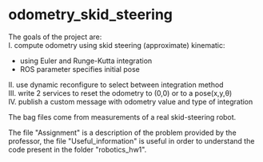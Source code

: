 # odometry_skid_steering

The goals of the project are: <br />
I. compute odometry using skid steering (approximate) kinematic: <br />
- using Euler and Runge-Kutta integration <br />
- ROS parameter specifies initial pose <br />

II. use dynamic reconfigure to select between integration method <br />
III. write 2 services to reset the odometry to (0,0) or to a pose(x,y,θ) <br />
IV. publish a custom message with odometry value and type of integration <br />

The bag files come from measurements of a real skid-steering robot.

The file "Assignment" is a description of the problem provided by the professor, the file "Useful_information" is useful in order to understand the code present in the folder "robotics_hw1".
